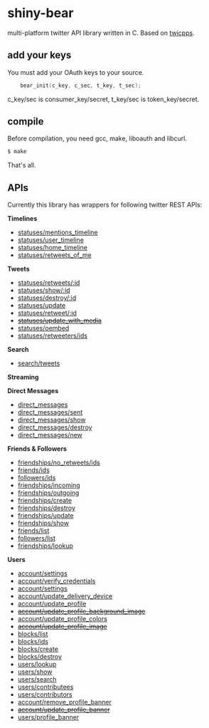 shiny-bear
==========

multi-platform twitter API library written in C.
Based on [twicpps](http://www.soramimi.jp/twicpps/index.html).

add your keys
---

You must add your OAuth keys to your source.

```c
	bear_init(c_key, c_sec, t_key, t_sec);
```
c_key/sec is consumer_key/secret, t_key/sec is token_key/secret.

compile
---

Before compilation, you need gcc, make, liboauth and libcurl.

```sh
$ make
```

That's all.

APIs
---

Currently this library has wrappers for following twitter REST APIs:

**Timelines**
- [statuses/mentions_timeline](https://dev.twitter.com/docs/api/1.1/get/statuses/mentions_timeline)
- [statuses/user_timeline](https://dev.twitter.com/docs/api/1.1/get/statuses/user_timeline)
- [statuses/home_timeline](https://dev.twitter.com/docs/api/1.1/get/statuses/home_timeline)
- [statuses/retweets_of_me](https://dev.twitter.com/docs/api/1.1/get/statuses/retweets_of_me)

**Tweets**
- [statuses/retweets/:id](https://dev.twitter.com/docs/api/1.1/get/statuses/retweets/%3Aid)
- [statuses/show/:id](https://dev.twitter.com/docs/api/1.1/get/statuses/show/%3Aid)
- [statuses/destroy/:id](https://dev.twitter.com/docs/api/1.1/post/statuses/destroy/%3Aid)
- [statuses/update](https://dev.twitter.com/docs/api/1.1/post/statuses/update)
- [statuses/retweet/:id](statuses/retweet/:id)
- ~~[statuses/update_with_media](https://dev.twitter.com/docs/api/1.1/post/statuses/update_with_media)~~
- [statuses/oembed](https://dev.twitter.com/docs/api/1.1/get/statuses/oembed)
- [statuses/retweeters/ids](statuses/retweeters/ids)

**Search**
- [search/tweets](https://dev.twitter.com/docs/api/1.1/get/search/tweets)

**Streaming**

**Direct Messages**
- [direct_messages](https://dev.twitter.com/docs/api/1.1/get/direct_messages)
- [direct_messages/sent](https://dev.twitter.com/docs/api/1.1/get/direct_messages/sent)
- [direct_messages/show](https://dev.twitter.com/docs/api/1.1/get/direct_messages/show)
- [direct_messages/destroy](https://dev.twitter.com/docs/api/1.1/post/direct_messages/destroy)
- [direct_messages/new](https://dev.twitter.com/docs/api/1.1/post/direct_messages/new)

**Friends & Followers**
- [friendships/no_retweets/ids](https://dev.twitter.com/docs/api/1.1/get/friendships/no_retweets/ids)
- [friends/ids](https://dev.twitter.com/docs/api/1.1/get/friends/ids)
- [followers/ids](https://dev.twitter.com/docs/api/1.1/get/followers/ids)
- [friendships/incoming](https://dev.twitter.com/docs/api/1.1/get/friendships/incoming)
- [friendships/outgoing](https://dev.twitter.com/docs/api/1.1/get/friendships/outgoing)
- [friendships/create](https://dev.twitter.com/docs/api/1.1/post/friendships/create)
- [friendships/destroy](https://dev.twitter.com/docs/api/1.1/post/friendships/destroy)
- [friendships/update](https://dev.twitter.com/docs/api/1.1/post/friendships/update)
- [friendships/show](https://dev.twitter.com/docs/api/1.1/get/friendships/show)
- [friends/list](https://dev.twitter.com/docs/api/1.1/get/friends/list)
- [followers/list](https://dev.twitter.com/docs/api/1.1/get/followers/list)
- [friendships/lookup](https://dev.twitter.com/docs/api/1.1/get/friendships/lookup)

**Users**
- [account/settings](https://dev.twitter.com/docs/api/1.1/get/account/settings)
- [account/verify_credentials](https://dev.twitter.com/docs/api/1.1/get/account/verify_credentials)
- [account/settings](https://dev.twitter.com/docs/api/1.1/post/account/settings)
- [account/update_delivery_device](https://dev.twitter.com/docs/api/1.1/post/account/update_delivery_device)
- [account/update_profile](https://dev.twitter.com/docs/api/1.1/post/account/update_profile)
- ~~[account/update_profile_background_image](https://dev.twitter.com/docs/api/1.1/post/account/update_profile_background_image)~~
- [account/update_profile_colors](https://dev.twitter.com/docs/api/1.1/post/account/update_profile_colors)
- ~~[account/update_profile_image](https://dev.twitter.com/docs/api/1.1/post/account/update_profile_image)~~
- [blocks/list](https://dev.twitter.com/docs/api/1.1/get/blocks/list)
- [blocks/ids](https://dev.twitter.com/docs/api/1.1/get/blocks/ids)
- [blocks/create](https://dev.twitter.com/docs/api/1.1/post/blocks/create)
- [blocks/destroy](https://dev.twitter.com/docs/api/1.1/post/blocks/destroy)
- [users/lookup](https://dev.twitter.com/docs/api/1.1/get/users/lookup)
- [users/show](https://dev.twitter.com/docs/api/1.1/get/users/show)
- [users/search](https://dev.twitter.com/docs/api/1.1/get/users/search)
- [users/contributees](https://dev.twitter.com/docs/api/1.1/get/users/contributees)
- [users/contributors](https://dev.twitter.com/docs/api/1.1/get/users/contributors)
- [account/remove_profile_banner](https://dev.twitter.com/docs/api/1.1/post/account/remove_profile_banner)
- ~~[account/update_profile_banner](https://dev.twitter.com/docs/api/1.1/post/account/update_profile_banner)~~
- [users/profile_banner](https://dev.twitter.com/docs/api/1.1/get/users/profile_banner)
